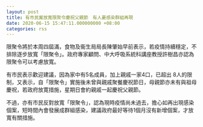 ```yaml
---
layout: post
title: 有市民冀放寬限聚令慶祝父親節　有人憂感染群組再現
date: 2020-06-15 15:47:11.000000000 +08:00
categories: rss
---
```


限聚令將於本周四屆滿，食物及衞生局局長陳肇始早前表示，若疫情持續穩定，不排除逐步放寬「限聚令」。政府專家顧問、中大呼吸系統科講座教授許樹昌亦認為限聚令可以考慮放寬。 

有市民表示歡迎建議，因為家中有5名成員，加上親戚一家4口，已超出 8人的限制，又表示，自「限聚令」實施後未曾與親戚聚餐慶祝節日，母親節亦未有與祖母慶祝，若政府放寛措施，星期日會約親戚一起慶祝父親節。

不過，亦有市民反對放寬「限聚令」，認為現時疫情尚未過去，擔心如再出現感染個案，短時間內會發展成群組感染，建議政府最好等待1個月沒有新增個案，才放寬有關措施。
